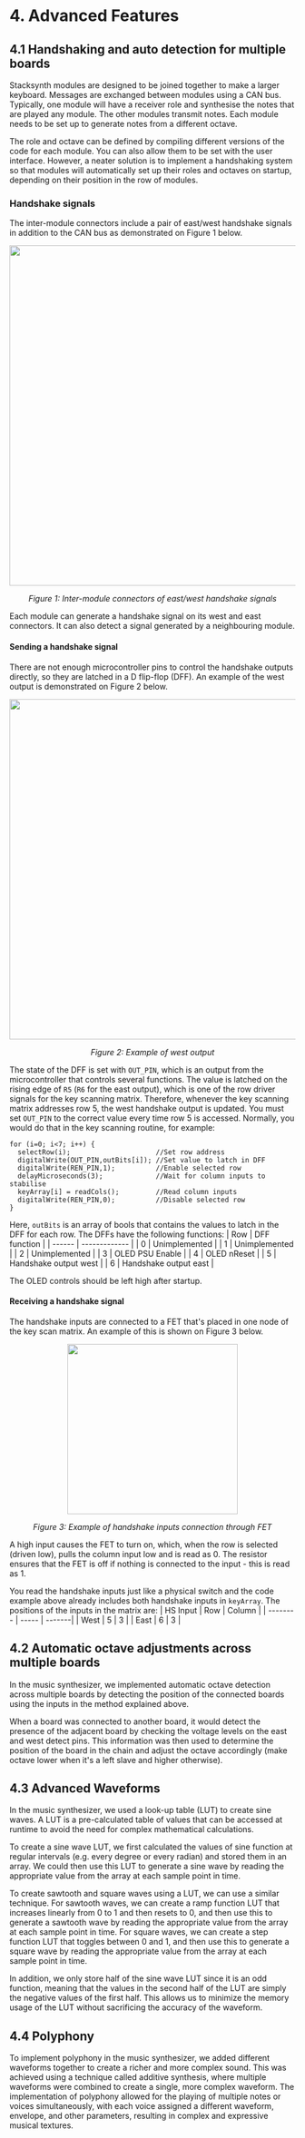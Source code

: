 # 4. Advanced Features

## 4.1 Handshaking and auto detection for multiple boards

  Stacksynth modules are designed to be joined together to make a larger keyboard. Messages are exchanged between modules using a CAN bus.
  Typically, one module will have a receiver role and synthesise the notes that are played any module. The other modules transmit notes.
  Each module needs to be set up to generate notes from a different octave.
  
  The role and octave can be defined by compiling different versions of the code for each module.
  You can also allow them to be set with the user interface.
  However, a neater solution is to implement a handshaking system so that modules will automatically set up their roles and octaves on startup, depending on their position in the row of modules.
  
 ### Handshake signals
  The inter-module connectors include a pair of east/west handshake signals in addition to the CAN bus as demonstrated on Figure 1 below.
  
  <p align="center">
  <img src="https://user-images.githubusercontent.com/4660308/158452707-842ba356-4171-48b7-812b-7b6633ee56c8.png" width="600">
    <p align="center">
    <em>
  Figure 1: Inter-module connectors of east/west handshake signals
    </em>
</p>

  Each module can generate a handshake signal on its west and east connectors.
  It can also detect a signal generated by a neighbouring module.
  
 #### Sending a handshake signal
  There are not enough microcontroller pins to control the handshake outputs directly, so they are latched in a D flip-flop (DFF).
  An example of the west output is demonstrated on Figure 2 below.
  
  
  <p align="center">
  <img src="https://user-images.githubusercontent.com/4660308/158454133-825924ac-eeb8-4383-a99d-19f73bdbf71b.png" width="600">
    <p align="center">
    <em>
  Figure 2: Example of west output
    </em>
  </p>

  The state of the DFF is set with `OUT_PIN`, which is an output from the microcontroller that controls several functions.
  The value is latched on the rising edge of `R5` (`R6` for the east output), which is one of the row driver signals for the key scanning matrix.
  Therefore, whenever the key scanning matrix addresses row 5, the west handshake output is updated.
  You must set `OUT_PIN` to the correct value every time row 5 is accessed. Normally, you would do that in the key scanning routine, for example:
  ```
  for (i=0; i<7; i++) {
    selectRow(i);                     //Set row address
    digitalWrite(OUT_PIN,outBits[i]); //Set value to latch in DFF
    digitalWrite(REN_PIN,1);          //Enable selected row
    delayMicroseconds(3);             //Wait for column inputs to stabilise
    keyArray[i] = readCols();         //Read column inputs
    digitalWrite(REN_PIN,0);          //Disable selected row
  }
  ```
  Here, `outBits` is an array of bools that contains the values to latch in the DFF for each row. The DFFs have the following functions:
  | Row    | DFF function  |
  | ------ | ------------- |
  | 0      | Unimplemented |
  | 1      | Unimplemented |
  | 2      | Unimplemented |
  | 3      | OLED PSU Enable |
  | 4      | OLED nReset     |
  | 5      | Handshake output west |
  | 6      | Handshake output east |
  
  The OLED controls should be left high after startup.
  
#### Receiving a handshake signal
  The handshake inputs are connected to a FET that's placed in one node of the key scan matrix. An example of this is shown on Figure 3 below.
    <p align="center">
  <img src="https://user-images.githubusercontent.com/4660308/158459334-648ce6f8-ae1b-4bae-bc7d-41e3a351e395.png" width="300">
    <p align="center">
    <em>
  Figure 3: Example of handshake inputs connection through FET
    </em>
</p>
  A high input causes the FET to turn on, which, when the row is selected (driven low), pulls the column input low and is read as 0.
  The resistor ensures that the FET is off if nothing is connected to the input - this is read as 1.
  
  You read the handshake inputs just like a physical switch and the code example above already includes both handshake inputs in `keyArray`.
  The positions of the inputs in the matrix are:
  | HS Input | Row  | Column |
  | -------- | ----- | -------|
  | West     | 5    | 3      |
  | East     | 6    | 3      |
    

## 4.2 Automatic octave adjustments across multiple boards

In the music synthesizer, we implemented automatic octave detection across multiple boards by detecting the position of the connected boards using the inputs in the method explained above.

When a board was connected to another board, it would detect the presence of the adjacent board by checking the voltage levels on the east and west detect pins. This information was then used to determine the position of the board in the chain and adjust the octave accordingly (make octave lower when it's a left slave and higher otherwise).

## 4.3 Advanced Waveforms

In the music synthesizer, we used a look-up table (LUT) to create sine waves. A LUT is a pre-calculated table of values that can be accessed at runtime to avoid the need for complex mathematical calculations.

To create a sine wave LUT, we first calculated the values of sine function at regular intervals (e.g. every degree or every radian) and stored them in an array. We could then use this LUT to generate a sine wave by reading the appropriate value from the array at each sample point in time.

To create sawtooth and square waves using a LUT, we can use a similar technique. For sawtooth waves, we can create a ramp function LUT that increases linearly from 0 to 1 and then resets to 0, and then use this to generate a sawtooth wave by reading the appropriate value from the array at each sample point in time. For square waves, we can create a step function LUT that toggles between 0 and 1, and then use this to generate a square wave by reading the appropriate value from the array at each sample point in time.

In addition, we only store half of the sine wave LUT since it is an odd function, meaning that the values in the second half of the LUT are simply the negative values of the first half. This allows us to minimize the memory usage of the LUT without sacrificing the accuracy of the waveform.

## 4.4 Polyphony 

To implement polyphony in the music synthesizer, we added different waveforms together to create a richer and more complex sound. This was achieved using a technique called additive synthesis, where multiple waveforms were combined to create a single, more complex waveform. The implementation of polyphony allowed for the playing of multiple notes or voices simultaneously, with each voice assigned a different waveform, envelope, and other parameters, resulting in complex and expressive musical textures.

